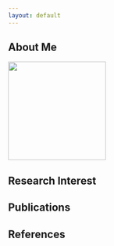 ```yaml
---
layout: default
---
```


## About Me

<img class="profile-picture" src="portraitround.jpg" width="200">

## Research Interest

## Publications

## References

